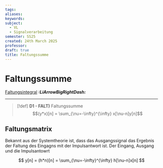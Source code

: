 ```yaml
---
tags: 
aliases: 
keywords: 
subject:
  - VL
  - Signalverarbeitung
semester: SS25
created: 24th March 2025
professor:
draft: true
title: Faltungssumme
---
```


# Faltungssumme

[Faltungsintegral](Faltung.md) ***:LiArrowBigRightDash:***

---

> [!def] **D1 - FALT)** Faltungssumme
> $$(y*x)[n] = \sum_{\nu=-\infty}^{\infty} x[\nu-n]y[n]$$

## Faltungsmatrix

Bekannt aus der Systemtheorie ist, dass das Ausgangssignal das Ergebnis der Faltung des Eingagns mit der Impulsantwort ist. Der Eingang, Ausgang und die Impulsantowrt 

$$
y[n] = (h*n)[n] = \sum_{\nu=-\infty}^{\infty} h[\nu-n]x[n]
$$
